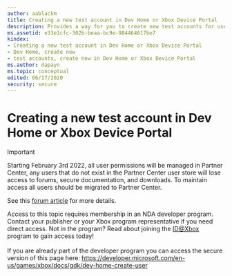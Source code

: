 ```yaml
---
author: aablackm
title: Creating a new test account in Dev Home or Xbox Device Portal
description: Provides a way for you to create new test accounts for use on the console by using the test accounts sections in Developer Home (Dev Home) or Xbox Device Portal.
ms.assetid: e33e1cfc-302b-beaa-bc9e-984464617be7
kindex:
- Creating a new test account in Dev Home or Xbox Device Portal
- Dev Home, create new
- test accounts, create new in Dev Home or Xbox Device Portal
ms.author: dapayn
ms.topic: conceptual
edited: 06/17/2020
security: secure
---
```


# Creating a new test account in Dev Home or Xbox Device Portal
> [!IMPORTANT]
> Starting February 3rd 2022, all user permissions will be managed in Partner Center, any users that do not exist in the Partner Center user store will lose access to forums, secure documentation, and downloads. To maintain access all users should be migrated to Partner Center. <p></p>See this <a href="https://forums.xboxlive.com/articles/132187/breaking-change-user-access-for-forums-secure-docu.html">forum article</a> for more details.  

 Access to this topic requires membership in an NDA developer program. Contact your publisher or your Xbox program representative if you need direct access. Not in the program? Read about joining the <a href="https://www.xbox.com/Developers/id">ID@Xbox</a> program to gain access today!  <br/><br/>If you are already part of the developer program you can access the secure version of this page here: <a target="_blank" href="https://developer.microsoft.com/en-us/games/xbox/docs/gdk/dev-home-create-user">https://developer.microsoft.com/en-us/games/xbox/docs/gdk/dev-home-create-user</a>
